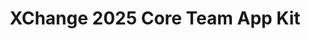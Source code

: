 ---
title: XChange 2025 Core Team App Kit
redirect_to: https://drive.google.com/drive/folders/1jfUhfhu9wIRMCzEakteDGeqqiILz7sMY?usp=sharing
redirect_from: 
  - /XC25CoreTeamAppKit
  - /xc25coreteamappkit
---